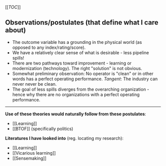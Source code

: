[[_TOC_]]

## Observations/postulates (that define what I care about)
* The outcome variable has a grounding in the physical world (as opposed to any index/rating/score).
* We have a relatively clear sense of what is desirable - less pipeline spills!
* There are two pathways toward improvement - learning or modernization (technology). The right "solution" is not obvious.
* Somewhat preliminary observation: No operator is "clean" or in other words has a perfect operating performance. *Tangent*: The industry can never never be clean.
* The goal of less spills diverges from the overarching organization - hence why there are no organizations with a perfect operating performance.

-----

**Use of these theories would naturally follow from these postulates**:

* [[Learning]]
* [[BTOF]] (specifically politics)

**Literatures I have looked into** (reg. locating my research):

* [[Learning]]
* [[Vicarious learning]]
* [[Sensemaking]]